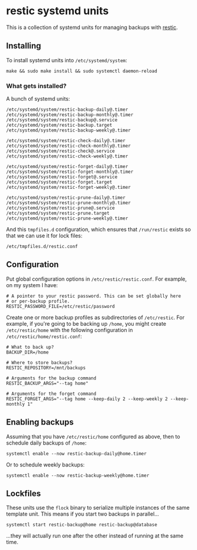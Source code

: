 # restic systemd units

This is a collection of systemd units for managing backups with
[restic][].

[restic]: https://restic.net/

## Installing

To install systemd units into `/etc/systemd/system`:

    make && sudo make install && sudo systemctl daemon-reload

### What gets installed?

A bunch of systemd units:

    /etc/systemd/system/restic-backup-daily@.timer
    /etc/systemd/system/restic-backup-monthly@.timer
    /etc/systemd/system/restic-backup@.service
    /etc/systemd/system/restic-backup.target
    /etc/systemd/system/restic-backup-weekly@.timer

    /etc/systemd/system/restic-check-daily@.timer
    /etc/systemd/system/restic-check-monthly@.timer
    /etc/systemd/system/restic-check@.service
    /etc/systemd/system/restic-check-weekly@.timer
    
    /etc/systemd/system/restic-forget-daily@.timer
    /etc/systemd/system/restic-forget-monthly@.timer
    /etc/systemd/system/restic-forget@.service
    /etc/systemd/system/restic-forget.target
    /etc/systemd/system/restic-forget-weekly@.timer
    
    /etc/systemd/system/restic-prune-daily@.timer
    /etc/systemd/system/restic-prune-monthly@.timer
    /etc/systemd/system/restic-prune@.service
    /etc/systemd/system/restic-prune.target
    /etc/systemd/system/restic-prune-weekly@.timer

And this `tmpfiles.d` configuration, which ensures that `/run/restic`
exists so that we can use it for lock files:

    /etc/tmpfiles.d/restic.conf

## Configuration

Put global configuration options in `/etc/restic/restic.conf`.  For
example, on my system I have:

    # A pointer to your restic password. This can be set globally here
    # or per-backup profile.
    RESTIC_PASSWORD_FILE=/etc/restic/password

Create one or more backup profiles as subdirectories of `/etc/restic`.
For example, if you're going to be backing up `/home`, you might
create `/etc/restic/home` with the following configuration in
`/etc/restic/home/restic.conf`:

    # What to back up?
    BACKUP_DIR=/home

    # Where to store backups?
    RESTIC_REPOSITORY=/mnt/backups

    # Arguments for the backup command
    RESTIC_BACKUP_ARGS="--tag home"

    # Arguments for the forget command
    RESTIC_FORGET_ARGS="--tag home --keep-daily 2 --keep-weekly 2 --keep-monthly 1"

## Enabling backups

Assuming that you have `/etc/restic/home` configured as above, then to
schedule daily backups of `/home`:

    systemctl enable --now restic-backup-daily@home.timer

Or to schedule weekly backups:

    systemctl enable --now restic-backup-weekly@home.timer

## Lockfiles

These units use the `flock` binary to serialize multiple instances of
the same template unit.  This means if you start two backups in
parallel...

    systemctl start restic-backup@home restic-backup@database

...they will actually run one after the other instead of running
at the same time.
